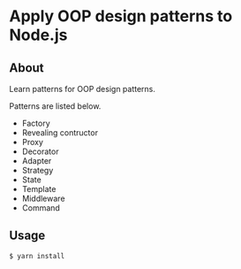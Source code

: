 # Apply OOP design patterns to Node.js

## About

Learn patterns for OOP design patterns.

Patterns are listed below.

* Factory
* Revealing contructor
* Proxy
* Decorator
* Adapter
* Strategy
* State
* Template
* Middleware
* Command

## Usage

```bash
$ yarn install
```
